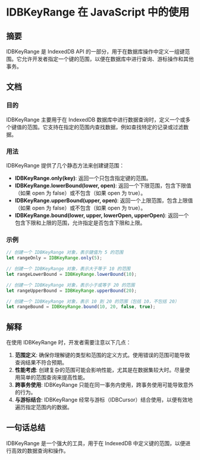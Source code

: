 <!--
Meta Description: # IDBKeyRange 在 JavaScript 中的使用 ## 摘要 IDBKeyRange 是 IndexedDB API 的一部分，用于在数据库操作中定义一组键范围。它允许开发者指定一个键的范围，以便在数据库中进行查询、游标操作和其他事务。 ## 文档 ### 目的 IDBKeyRange...
Meta Keywords: idbkeyrange, open, 创建一个, 的范围, let
-->

# IDBKeyRange 在 JavaScript 中的使用

## 摘要
IDBKeyRange 是 IndexedDB API 的一部分，用于在数据库操作中定义一组键范围。它允许开发者指定一个键的范围，以便在数据库中进行查询、游标操作和其他事务。

## 文档
### 目的
IDBKeyRange 主要用于在 IndexedDB 数据库中进行数据查询时，定义一个或多个键值的范围。它支持在指定的范围内查找数据，例如查找特定的记录或过滤数据。

### 用法
IDBKeyRange 提供了几个静态方法来创建键范围：

- **IDBKeyRange.only(key)**: 返回一个只包含指定键的范围。
- **IDBKeyRange.lowerBound(lower, open)**: 返回一个下限范围，包含下限值（如果 open 为 false）或不包含（如果 open 为 true）。
- **IDBKeyRange.upperBound(upper, open)**: 返回一个上限范围，包含上限值（如果 open 为 false）或不包含（如果 open 为 true）。
- **IDBKeyRange.bound(lower, upper, lowerOpen, upperOpen)**: 返回一个包含下限和上限的范围，允许指定是否包含下限和上限。

### 示例
```javascript
// 创建一个 IDBKeyRange 对象，表示键值为 5 的范围
let rangeOnly = IDBKeyRange.only(5);

// 创建一个 IDBKeyRange 对象，表示大于等于 10 的范围
let rangeLowerBound = IDBKeyRange.lowerBound(10);

// 创建一个 IDBKeyRange 对象，表示小于或等于 20 的范围
let rangeUpperBound = IDBKeyRange.upperBound(20);

// 创建一个 IDBKeyRange 对象，表示 10 到 20 的范围（包括 10，不包括 20）
let rangeBound = IDBKeyRange.bound(10, 20, false, true);
```

## 解释
在使用 IDBKeyRange 时，开发者需要注意以下几点：

1. **范围定义**: 确保你理解键的类型和范围的定义方式。使用错误的范围可能导致查询结果不符合预期。
2. **性能考虑**: 创建复杂的范围可能会影响性能，尤其是在数据集较大时。尽量使用简单的范围查询来提高性能。
3. **跨事务使用**: IDBKeyRange 只能在同一事务内使用，跨事务使用可能导致意外的行为。
4. **与游标结合**: IDBKeyRange 经常与游标（IDBCursor）结合使用，以便有效地遍历指定范围内的数据。

## 一句话总结
IDBKeyRange 是一个强大的工具，用于在 IndexedDB 中定义键的范围，以便进行高效的数据查询和操作。